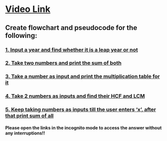 # [Video Link](https://youtu.be/lhELGQAV4gg)

## Create flowchart and pseudocode for the following:

### [1. Input a year and find whether it is a leap year or not](https://cloud.smartdraw.com/share.aspx/?pubDocShare=5A781E474482113CC33C41361849F7A6046)

### [2. Take two numbers and print the sum of both](https://cloud.smartdraw.com/share.aspx/?pubDocShare=721B826A9725E7E52B2C83062330A93BA25)

### [3. Take a number as input and print the multiplication table for it](https://cloud.smartdraw.com/share.aspx/?pubDocShare=115539ACC37764F906CF039AEA8B44120FA)

### [4. Take 2 numbers as inputs and find their HCF and LCM](https://cloud.smartdraw.com/share.aspx/?pubDocShare=D40B0217D399E01EAEE4C9BE1F862A7ADCE)

### [5. Keep taking numbers as inputs till the user enters ‘x’, after that print sum of all](https://user-images.githubusercontent.com/93924433/184545505-c9fedaca-6396-4600-a256-8c03e6b40d49.png)


#### Please open the links in the incognito mode to access the answer without any interruptions!!
